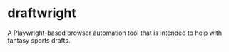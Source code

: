 # draftwright
A Playwright-based browser automation tool that is intended to help with fantasy sports drafts.
